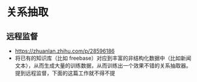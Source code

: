 # 关系抽取

## 远程监督
+ https://zhuanlan.zhihu.com/p/28596186
+ 将已有的知识库（比如 freebase）对应到丰富的非结构化数据中（比如新闻文本），从而生成大量的训练数据，从而训练出一个效果不错的关系抽取器。提到远程监督，下面的这篇工作就不得不提